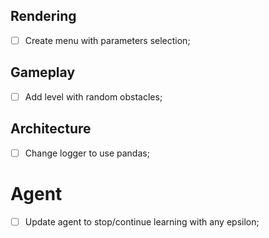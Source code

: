 ## Rendering
- [ ] Create menu with parameters selection;


## Gameplay
- [ ] Add level with random obstacles;


## Architecture
- [ ] Change logger to use pandas;


# Agent
- [ ] Update agent to stop/continue learning with any epsilon;
